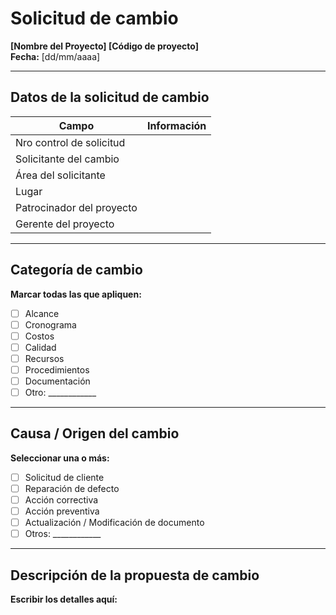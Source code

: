 # **Solicitud de cambio**

**[Nombre del Proyecto] [Código de proyecto]**  
**Fecha:** [dd/mm/aaaa]

---

## **Datos de la solicitud de cambio**

| **Campo**                   | **Información**          |
|-----------------------------|--------------------------|
| Nro control de solicitud    |                          |
| Solicitante del cambio      |                          |
| Área del solicitante        |                          |
| Lugar                       |                          |
| Patrocinador del proyecto   |                          |
| Gerente del proyecto        |                          |

---

## **Categoría de cambio**
**Marcar todas las que apliquen:**

- [ ] Alcance  
- [ ] Cronograma  
- [ ] Costos  
- [ ] Calidad  
- [ ] Recursos  
- [ ] Procedimientos  
- [ ] Documentación  
- [ ] Otro: ____________

---

## **Causa / Origen del cambio**
**Seleccionar una o más:**

- [ ] Solicitud de cliente  
- [ ] Reparación de defecto  
- [ ] Acción correctiva  
- [ ] Acción preventiva  
- [ ] Actualización / Modificación de documento  
- [ ] Otros: ____________

---

## **Descripción de la propuesta de cambio**

**Escribir los detalles aquí:**  
